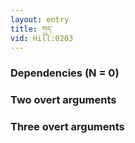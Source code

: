 ```yaml
---
layout: entry
title: གུད་
vid: Hill:0203
---
```

### Dependencies (N = 0)


### Two overt arguments


### Three overt arguments
